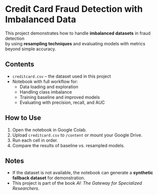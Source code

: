 # Credit Card Fraud Detection with Imbalanced Data

This project demonstrates how to handle **imbalanced datasets** in fraud detection  
by using **resampling techniques** and evaluating models with metrics beyond simple accuracy.

## Contents
- `creditcard.csv` – the dataset used in this project
- Notebook with full workflow for:
  - Data loading and exploration  
  - Handling class imbalance  
  - Training baseline and improved models  
  - Evaluating with precision, recall, and AUC  

## How to Use
1. Open the notebook in Google Colab.  
2. Upload `creditcard.csv` to `/content` or mount your Google Drive.  
3. Run each cell in order.  
4. Compare the results of baseline vs. resampled models.

## Notes
- If the dataset is not available, the notebook can generate a **synthetic fallback dataset** for demonstration.  
- This project is part of the book *AI: The Gateway for Specialized Researchers*.
